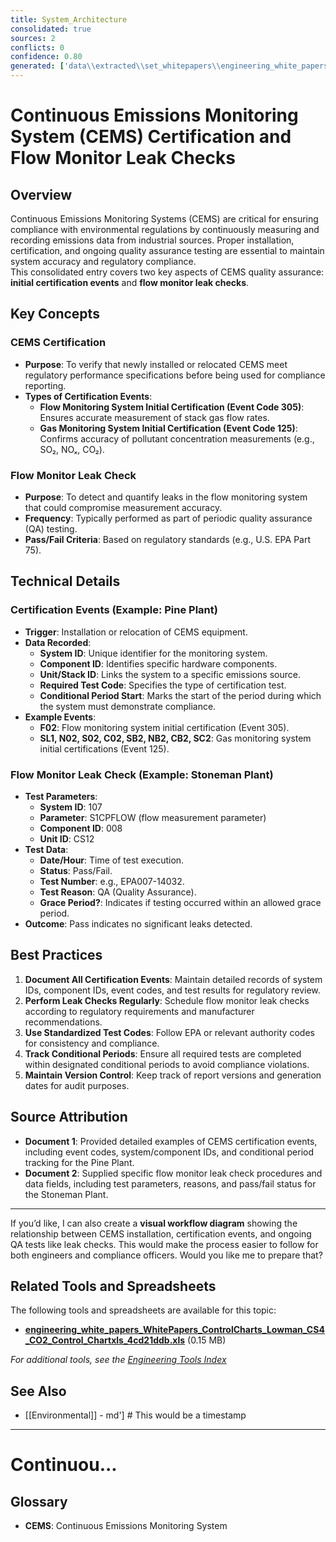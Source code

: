 ```yaml
---
title: System_Architecture
consolidated: true
sources: 2
conflicts: 0
confidence: 0.80
generated: ['data\\extracted\\set_whitepapers\\engineering_white_papers_WhitePapers_SampleTests_CertificationEventspdf_34e4c2dd.md', 'data\\extracted\\set_whitepapers\\engineering_white_papers_WhitePapers_SampleTests_FlowMonitorLeakCheckpdf_e0e74e0a.md']  # This would be a timestamp
---
```


# Continuous Emissions Monitoring System (CEMS) Certification and Flow Monitor Leak Checks

## Overview
Continuous Emissions Monitoring Systems (CEMS) are critical for ensuring compliance with environmental regulations by continuously measuring and recording emissions data from industrial sources. Proper installation, certification, and ongoing quality assurance testing are essential to maintain system accuracy and regulatory compliance.  
This consolidated entry covers two key aspects of CEMS quality assurance: **initial certification events** and **flow monitor leak checks**.

## Key Concepts

### CEMS Certification
- **Purpose**: To verify that newly installed or relocated CEMS meet regulatory performance specifications before being used for compliance reporting.
- **Types of Certification Events**:
  - **Flow Monitoring System Initial Certification (Event Code 305)**: Ensures accurate measurement of stack gas flow rates.
  - **Gas Monitoring System Initial Certification (Event Code 125)**: Confirms accuracy of pollutant concentration measurements (e.g., SO₂, NOₓ, CO₂).

### Flow Monitor Leak Check
- **Purpose**: To detect and quantify leaks in the flow monitoring system that could compromise measurement accuracy.
- **Frequency**: Typically performed as part of periodic quality assurance (QA) testing.
- **Pass/Fail Criteria**: Based on regulatory standards (e.g., U.S. EPA Part 75).

## Technical Details

### Certification Events (Example: Pine Plant)
- **Trigger**: Installation or relocation of CEMS equipment.
- **Data Recorded**:
  - **System ID**: Unique identifier for the monitoring system.
  - **Component ID**: Identifies specific hardware components.
  - **Unit/Stack ID**: Links the system to a specific emissions source.
  - **Required Test Code**: Specifies the type of certification test.
  - **Conditional Period Start**: Marks the start of the period during which the system must demonstrate compliance.
- **Example Events**:
  - **F02**: Flow monitoring system initial certification (Event 305).
  - **SL1, N02, S02, C02, SB2, NB2, CB2, SC2**: Gas monitoring system initial certifications (Event 125).

### Flow Monitor Leak Check (Example: Stoneman Plant)
- **Test Parameters**:
  - **System ID**: 107
  - **Parameter**: S1CPFLOW (flow measurement parameter)
  - **Component ID**: 008
  - **Unit ID**: CS12
- **Test Data**:
  - **Date/Hour**: Time of test execution.
  - **Status**: Pass/Fail.
  - **Test Number**: e.g., EPA007-14032.
  - **Test Reason**: QA (Quality Assurance).
  - **Grace Period?**: Indicates if testing occurred within an allowed grace period.
- **Outcome**: Pass indicates no significant leaks detected.

## Best Practices
1. **Document All Certification Events**: Maintain detailed records of system IDs, component IDs, event codes, and test results for regulatory review.
2. **Perform Leak Checks Regularly**: Schedule flow monitor leak checks according to regulatory requirements and manufacturer recommendations.
3. **Use Standardized Test Codes**: Follow EPA or relevant authority codes for consistency and compliance.
4. **Track Conditional Periods**: Ensure all required tests are completed within designated conditional periods to avoid compliance violations.
5. **Maintain Version Control**: Keep track of report versions and generation dates for audit purposes.

## Source Attribution
- **Document 1**: Provided detailed examples of CEMS certification events, including event codes, system/component IDs, and conditional period tracking for the Pine Plant.
- **Document 2**: Supplied specific flow monitor leak check procedures and data fields, including test parameters, reasons, and pass/fail status for the Stoneman Plant.

---

If you’d like, I can also create a **visual workflow diagram** showing the relationship between CEMS installation, certification events, and ongoing QA tests like leak checks. This would make the process easier to follow for both engineers and compliance officers. Would you like me to prepare that?

## Related Tools and Spreadsheets

The following tools and spreadsheets are available for this topic:

- **[engineering_white_papers_WhitePapers_ControlCharts_Lowman_CS4_CO2_Control_Chartxls_4cd21ddb.xls](../tools/engineering_white_papers_WhitePapers_ControlCharts_Lowman_CS4_CO2_Control_Chartxls_4cd21ddb.xls)** (0.15 MB)

*For additional tools, see the [Engineering Tools Index](../tools/README.md)*

## See Also

- [[Environmental]] - md']  # This would be a timestamp
---

# Continuou...


## Glossary

- **CEMS**: Continuous Emissions Monitoring System
